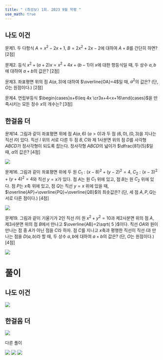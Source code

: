 ```yaml
---
title: " (최성보) 1회. 2023 9월 학평 " 
use_math: true
---
```


## 나도 이건

문제1. 두 다항식 $A=x^2-2x+1$, $B=2x^2+2x-2$에 대하여 $A+B$를 간단히 하면? [2점]


문제2. 등식 $x^2+(a+2)x=x^2+4x+(b-1)$이 $x$에 대한 항등식일 때, 두 상수 $a, b$에 대하여 $a+b$의 값은? [2점]


문제3. 좌표평면 위의 점 $A(a, 3)$에 대하여 $\overline{OA}=4$일 때, $a^2$의 값은? (단, $O$는 원점이다.) [2점]


문제4. 연립부등식 $\begin{cases}x+6\leq 4x \cr3x+4<x+16\end{cases}$을 만족시키는 모든 정수 $x$의 개수는? [3점]


## 한걸음 더

문제14. 그림과 같이 좌표평면 위에 점 $A(a, 6)\ (a>0)$과 두 점 $(6, 0), (0, 3)$을 지나는 직선 $l$이 있다. 직선 $l$ 위의 서로 다른 두 점 $B, C$와 제 1사분면 위의 점 $D$를 사각형 $ABCD$가 정사각형이 되도록 잡는다. 정사각형 $ABCD$의 넓이가 $\dfrac{81}{5}$일 때, $a$의 값은? [4점]

<img src="2025 assets/Pasted%20image%2020250823151304.png"/>



문제16. 그림과 같이 좌표평면 위에 두 원 $C_{1}:(x-8)^2+(y-2)^2=4$, $C_{2}:(x-3)^2+(y+4)^2=4$와 직선 $y=x$가 있다. 점 $A$는 원 $C_{1}$ 위에 있고, 점 $B$는 원 $C_{2}$ 위에 있다. 점 $P$는 $x$축 위에 있고, 점 $Q$는 직선 $y=x$ 위에 있을 때, $\overline{AP}+\overline{PQ}+\overline{QB}$의 최솟값은? (단, 세 점 $A, P, Q$는 서로 다른 점이다.) [4점]

<img src="2025 assets/Pasted%20image%2020250823212025.png"/>


문제19. 그림과 같이 기울기가 2인 직선 $l$이 원 $x^2+y^2=10$과 제2사분면 위의 점 $A$, 제3사분면 위의 점 $B$에서 만나고 $\overline{AB}=2\sqrt{ 5 }$이다. 직선 $OA$와 원이 만나는 점 중 $A$가 아닌 점을 $C$라 하자. 점 $C$를 지나고 $x$축과 평행한 직선이 직선 $l$과 만나는 점을 $D(a, b)$라 할 때, 두 상수 $a, b$에 대하여 $a+b$의 값은? (단, $O$는 원점이다.) [4점]

<img src="2025 assets/Pasted%20image%2020250823221103.png"/>






# 풀이

## 나도 이건

<img src="2025 assets/Pasted%20image%2020250824232223.png"/>

## 한걸음 더


<img src="2025 assets/Pasted%20image%2020250825140117.png"/>

다른 풀이

<img src="2025 assets/Pasted%20image%2020250824232307.png"/>

<img src="2025 assets/Pasted%20image%2020250824232327.png"/>

<img src="2025 assets/Pasted%20image%2020250824232357.png"/>
